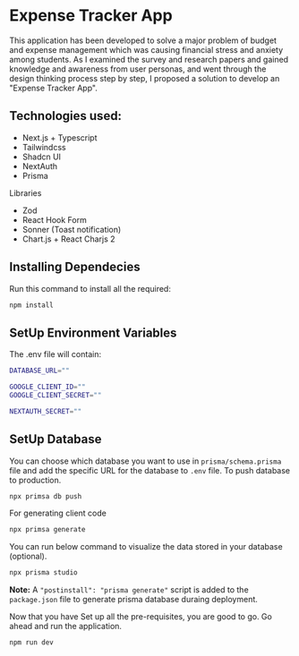 # Expense Tracker App

This application has been developed to solve a major problem of budget and expense management which was causing financial stress and anxiety among students. As I examined the survey and research papers and gained knowledge and awareness from user personas, and went through the design thinking process step by step, I proposed a solution to develop an "Expense Tracker App".

## Technologies used:

- Next.js + Typescript
- Tailwindcss
- Shadcn UI
- NextAuth
- Prisma

Libraries

- Zod
- React Hook Form
- Sonner (Toast notification)
- Chart.js + React Charjs 2

## Installing Dependecies

Run this command to install all the required:

```bash
npm install
```

## SetUp Environment Variables

The .env file will contain:

```bash
DATABASE_URL=""

GOOGLE_CLIENT_ID=""
GOOGLE_CLIENT_SECRET=""

NEXTAUTH_SECRET=""
```

## SetUp Database

You can choose which database you want to use in `prisma/schema.prisma` file and add the specific URL for the database to `.env` file. To push database to production.

```bash
npx primsa db push
```

For generating client code

```bash
npx primsa generate
```

You can run below command to visualize the data stored in your database (optional).

```bash
npx prisma studio
```

**Note:** A `"postinstall": "prisma generate"` script is added to the `package.json` file to generate prisma database duraing deployment.

Now that you have Set up all the pre-requisites, you are good to go. Go ahead and run the application.

```bash
npm run dev
```
